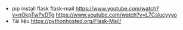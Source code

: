 - pip install flask flask-mail
  https://www.youtube.com/watch?v=nOkpTwPvDTg
  https://www.youtube.com/watch?v=L7Cslucyyyo
- Tài liệu
  https://pythonhosted.org/Flask-Mail/
